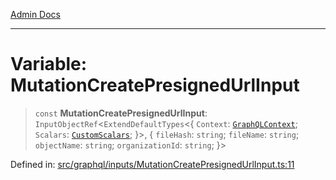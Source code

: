 [Admin Docs](/)

***

# Variable: MutationCreatePresignedUrlInput

> `const` **MutationCreatePresignedUrlInput**: `InputObjectRef`\<`ExtendDefaultTypes`\<\{ `Context`: [`GraphQLContext`](../../../context/type-aliases/GraphQLContext.md); `Scalars`: [`CustomScalars`](../../../scalars/type-aliases/CustomScalars.md); \}\>, \{ `fileHash`: `string`; `fileName`: `string`; `objectName`: `string`; `organizationId`: `string`; \}\>

Defined in: [src/graphql/inputs/MutationCreatePresignedUrlInput.ts:11](https://github.com/NishantSinghhhhh/talawa-api/blob/b87b8a22e4088f1ea75d4769c10896977d674855/src/graphql/inputs/MutationCreatePresignedUrlInput.ts#L11)
